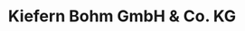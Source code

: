 ---
title: "Kiefern Bohm GmbH & Co. KG"
url: /boitzenburger-land/kiefern-bohm-gmbh-und-co-kg/
shop: Basteln
---